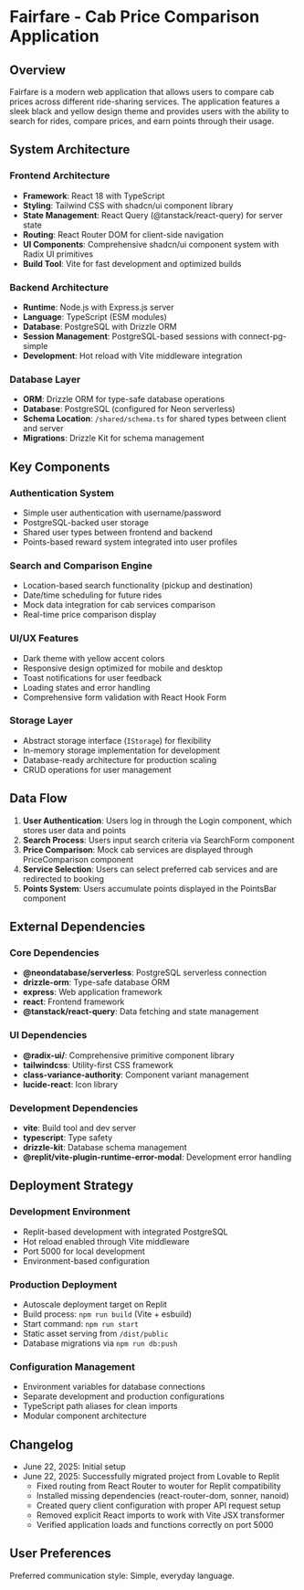# Fairfare - Cab Price Comparison Application

## Overview

Fairfare is a modern web application that allows users to compare cab prices across different ride-sharing services. The application features a sleek black and yellow design theme and provides users with the ability to search for rides, compare prices, and earn points through their usage.

## System Architecture

### Frontend Architecture
- **Framework**: React 18 with TypeScript
- **Styling**: Tailwind CSS with shadcn/ui component library
- **State Management**: React Query (@tanstack/react-query) for server state
- **Routing**: React Router DOM for client-side navigation
- **UI Components**: Comprehensive shadcn/ui component system with Radix UI primitives
- **Build Tool**: Vite for fast development and optimized builds

### Backend Architecture
- **Runtime**: Node.js with Express.js server
- **Language**: TypeScript (ESM modules)
- **Database**: PostgreSQL with Drizzle ORM
- **Session Management**: PostgreSQL-based sessions with connect-pg-simple
- **Development**: Hot reload with Vite middleware integration

### Database Layer
- **ORM**: Drizzle ORM for type-safe database operations
- **Database**: PostgreSQL (configured for Neon serverless)
- **Schema Location**: `/shared/schema.ts` for shared types between client and server
- **Migrations**: Drizzle Kit for schema management

## Key Components

### Authentication System
- Simple user authentication with username/password
- PostgreSQL-backed user storage
- Shared user types between frontend and backend
- Points-based reward system integrated into user profiles

### Search and Comparison Engine
- Location-based search functionality (pickup and destination)
- Date/time scheduling for future rides
- Mock data integration for cab services comparison
- Real-time price comparison display

### UI/UX Features
- Dark theme with yellow accent colors
- Responsive design optimized for mobile and desktop
- Toast notifications for user feedback
- Loading states and error handling
- Comprehensive form validation with React Hook Form

### Storage Layer
- Abstract storage interface (`IStorage`) for flexibility
- In-memory storage implementation for development
- Database-ready architecture for production scaling
- CRUD operations for user management

## Data Flow

1. **User Authentication**: Users log in through the Login component, which stores user data and points
2. **Search Process**: Users input search criteria via SearchForm component
3. **Price Comparison**: Mock cab services are displayed through PriceComparison component
4. **Service Selection**: Users can select preferred cab services and are redirected to booking
5. **Points System**: Users accumulate points displayed in the PointsBar component

## External Dependencies

### Core Dependencies
- **@neondatabase/serverless**: PostgreSQL serverless connection
- **drizzle-orm**: Type-safe database ORM
- **express**: Web application framework
- **react**: Frontend framework
- **@tanstack/react-query**: Data fetching and state management

### UI Dependencies
- **@radix-ui/**: Comprehensive primitive component library
- **tailwindcss**: Utility-first CSS framework
- **class-variance-authority**: Component variant management
- **lucide-react**: Icon library

### Development Dependencies
- **vite**: Build tool and dev server
- **typescript**: Type safety
- **drizzle-kit**: Database schema management
- **@replit/vite-plugin-runtime-error-modal**: Development error handling

## Deployment Strategy

### Development Environment
- Replit-based development with integrated PostgreSQL
- Hot reload enabled through Vite middleware
- Port 5000 for local development
- Environment-based configuration

### Production Deployment
- Autoscale deployment target on Replit
- Build process: `npm run build` (Vite + esbuild)
- Start command: `npm run start`
- Static asset serving from `/dist/public`
- Database migrations via `npm run db:push`

### Configuration Management
- Environment variables for database connections
- Separate development and production configurations
- TypeScript path aliases for clean imports
- Modular component architecture

## Changelog
- June 22, 2025: Initial setup
- June 22, 2025: Successfully migrated project from Lovable to Replit
  - Fixed routing from React Router to wouter for Replit compatibility
  - Installed missing dependencies (react-router-dom, sonner, nanoid)
  - Created query client configuration with proper API request setup
  - Removed explicit React imports to work with Vite JSX transformer
  - Verified application loads and functions correctly on port 5000

## User Preferences

Preferred communication style: Simple, everyday language.